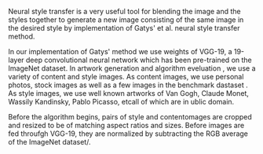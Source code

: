 Neural style transfer is a very useful tool for blending the image and the styles together to generate a new image consisting of the same image in the desired style by implementation of Gatys' et al. neural style transfer method.

In our implementation of Gatys' method we use weights of VGG-19, a 19-layer deep convolutional neural network which has been pre-trained on the ImageNet dataset. In artwork generation and algorithm eveluation , we use a variety of content and style images. As content images, we use personal photos, stock images as well as a few images in the benchmark dastaset . As style images, we use well known artworks of Van Gogh, Claude Monet, Wassily Kandinsky, Pablo Picasso, etcall of which are in ublic domain.

Before the algorithm begins, pairs of style and contentomages are cropped and resized to be of matching aspect ratios and sizes. Before images are fed throufgh VGG-19, they are normalized by subtracting the RGB average of the ImageNet dataset/.
